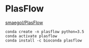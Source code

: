 # PlasFlow

[smaegol/PlasFlow](https://github.com/smaegol/PlasFlow)

```
conda create -n plasflow python=3.5
conda activate plasflow
conda install -c bioconda plasflow
```


